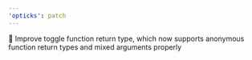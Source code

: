 ```yaml
---
'opticks': patch
---
```


:nail_care: Improve toggle function return type, which now supports anonymous function return types and mixed arguments properly
